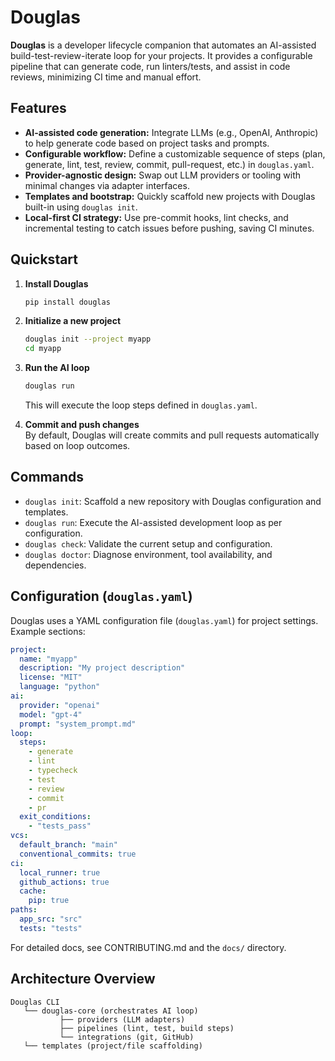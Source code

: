 # Douglas

**Douglas** is a developer lifecycle companion that automates an AI-assisted build-test-review-iterate loop for your projects. It provides a configurable pipeline that can generate code, run linters/tests, and assist in code reviews, minimizing CI time and manual effort.

## Features

- **AI-assisted code generation:** Integrate LLMs (e.g., OpenAI, Anthropic) to help generate code based on project tasks and prompts.
- **Configurable workflow:** Define a customizable sequence of steps (plan, generate, lint, test, review, commit, pull-request, etc.) in `douglas.yaml`.
- **Provider-agnostic design:** Swap out LLM providers or tooling with minimal changes via adapter interfaces.
- **Templates and bootstrap:** Quickly scaffold new projects with Douglas built-in using `douglas init`.
- **Local-first CI strategy:** Use pre-commit hooks, lint checks, and incremental testing to catch issues before pushing, saving CI minutes.

## Quickstart

1. **Install Douglas**  
   ```sh
   pip install douglas
   ```

2. **Initialize a new project**  
   ```sh
   douglas init --project myapp
   cd myapp
   ```

3. **Run the AI loop**  
   ```sh
   douglas run
   ```
   This will execute the loop steps defined in `douglas.yaml`.

4. **Commit and push changes**  
   By default, Douglas will create commits and pull requests automatically based on loop outcomes.

## Commands

- `douglas init`: Scaffold a new repository with Douglas configuration and templates.  
- `douglas run`: Execute the AI-assisted development loop as per configuration.  
- `douglas check`: Validate the current setup and configuration.  
- `douglas doctor`: Diagnose environment, tool availability, and dependencies.  

## Configuration (`douglas.yaml`)

Douglas uses a YAML configuration file (`douglas.yaml`) for project settings. Example sections:

```yaml
project:
  name: "myapp"
  description: "My project description"
  license: "MIT"
  language: "python"
ai:
  provider: "openai"
  model: "gpt-4"
  prompt: "system_prompt.md"
loop:
  steps:
    - generate
    - lint
    - typecheck
    - test
    - review
    - commit
    - pr
  exit_conditions:
    - "tests_pass"
vcs:
  default_branch: "main"
  conventional_commits: true
ci:
  local_runner: true
  github_actions: true
  cache:
    pip: true
paths:
  app_src: "src"
  tests: "tests"
```

For detailed docs, see CONTRIBUTING.md and the `docs/` directory.

## Architecture Overview

```
Douglas CLI
   └── douglas-core (orchestrates AI loop)
           ├── providers (LLM adapters)
           ├── pipelines (lint, test, build steps)
           └── integrations (git, GitHub)
   └── templates (project/file scaffolding)
```
